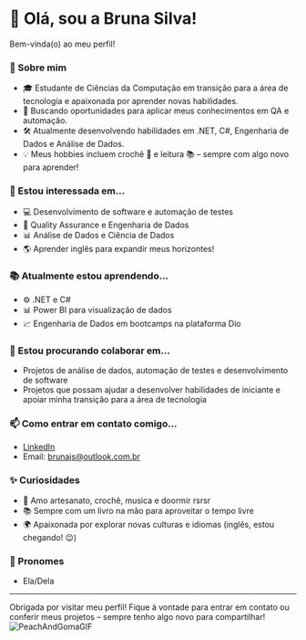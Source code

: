 # 👋 Olá, sou a Bruna Silva! 
Bem-vinda(o) ao meu perfil!

### 🌱 Sobre mim
- 🎓 Estudante de Ciências da Computação em transição para a área de tecnologia e apaixonada por aprender novas habilidades.
- 💼 Buscando oportunidades para aplicar meus conhecimentos em QA e automação.
- 🛠️ Atualmente desenvolvendo habilidades em .NET, C#, Engenharia de Dados e Análise de Dados.
- 💡 Meus hobbies incluem crochê 🧶 e leitura 📚 – sempre com algo novo para aprender!

### 🚀 Estou interessada em...
- 💻 Desenvolvimento de software e automação de testes
- 🧪 Quality Assurance e Engenharia de Dados
- 📊 Análise de Dados e Ciência de Dados
- 🌎 Aprender inglês para expandir meus horizontes!

### 📚 Atualmente estou aprendendo...
- ⚙️ .NET e C#
- 📊 Power BI para visualização de dados
- 📈 Engenharia de Dados em bootcamps na plataforma Dio

### 👥 Estou procurando colaborar em...
- Projetos de análise de dados, automação de testes e desenvolvimento de software
- Projetos que possam ajudar a desenvolver habilidades de iniciante e apoiar minha transição para a área de tecnologia

### 📫 Como entrar em contato comigo...
- [LinkedIn](https://www.linkedin.com/in/bruna-jesus-silva-/)
- Email: brunajs@outlook.com.br

### ✨ Curiosidades
- 🎨 Amo artesanato, crochê, musica e doormir rsrsr 
- 📚 Sempre com um livro na mão para aproveitar o tempo livre
- 🌍 Apaixonada por explorar novas culturas e idiomas (inglês, estou chegando! 😉)

### 🌈 Pronomes
- Ela/Dela

---

Obrigada por visitar meu perfil! Fique à vontade para entrar em contato ou conferir meus projetos – sempre tenho algo novo para compartilhar!
![PeachAndGomaGIF](https://github.com/user-attachments/assets/bb7c841b-adf0-4bfa-bb78-cff5aa674c5c)

